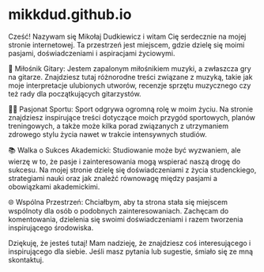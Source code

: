 # mikkdud.github.io 
Cześć! Nazywam się Mikołaj Dudkiewicz i witam Cię serdecznie na mojej stronie internetowej. Ta przestrzeń jest miejscem, gdzie dzielę się moimi pasjami, doświadczeniami i aspiracjami życiowymi.

🎸 Miłośnik Gitary:
Jestem zapalonym miłośnikiem muzyki, a zwłaszcza gry na gitarze. Znajdziesz tutaj różnorodne treści związane z muzyką, takie jak moje interpretacje ulubionych utworów, recenzje sprzętu muzycznego czy też rady dla początkujących gitarzystów.

🏋️‍♂️ Pasjonat Sportu:
Sport odgrywa ogromną rolę w moim życiu. Na stronie znajdziesz inspirujące treści dotyczące moich przygód sportowych, planów treningowych, a także może kilka porad związanych z utrzymaniem zdrowego stylu życia nawet w trakcie intensywnych studiów. 

📚 Walka o Sukces Akademicki:
Studiowanie może być wyzwaniem, ale wierzę w to, że pasje i zainteresowania mogą wspierać naszą drogę do sukcesu. Na mojej stronie dzielę się doświadczeniami z życia studenckiego, strategiami nauki oraz jak znaleźć równowagę między pasjami a obowiązkami akademickimi.

🌐 Wspólna Przestrzeń:
Chciałbym, aby ta strona stała się miejscem wspólnoty dla osób o podobnych zainteresowaniach. Zachęcam do komentowania, dzielenia się swoimi doświadczeniami i razem tworzenia inspirującego środowiska.

Dziękuję, że jesteś tutaj! Mam nadzieję, że znajdziesz coś interesującego i inspirującego dla siebie. Jeśli masz pytania lub sugestie, śmiało się ze mną skontaktuj.
